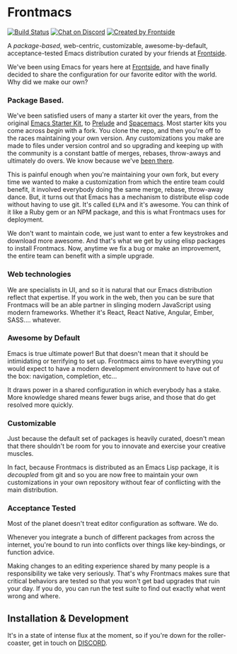 # Frontmacs

[![Build Status](https://circleci.com/gh/thefrontside/frontmacs.svg?style=shield)](https://app.circleci.com/pipelines/github/thefrontside/frontmacs?branch=release)
[![Chat on Discord](https://img.shields.io/discord/700803887132704931?Label=Discord)](https://discord.gg/JNnzuSSSb4)
[![Created by Frontside](https://img.shields.io/badge/created%20by-frontside-26abe8.svg)](https://frontside.com)

A _package-based_, web-centric, customizable, awesome-by-default,
acceptance-tested Emacs distribution curated by your friends at
[Frontside][frontside].

We've been using Emacs for years here at [Frontside][frontside], and
have finally decided to share the configuration for our favorite
editor with the world. Why did we make our own?

### Package Based.

We've been satisfied users of many a starter kit over the years, from
the original [Emacs Starter Kit][2], to [Prelude][3] and
[Spacemacs][4]. Most starter kits you come across _begin_ with a
fork. You clone the repo, and then you're off to the races maintaining
your own version. Any customizations you make are made to files
under version control and so upgrading and keeping up with the
community is a constant battle of merges, rebases, throw-aways and
ultimately do overs. We know because we've [been there][5].

This is painful enough when you're maintaining your own fork, but
every time we wanted to make a customization from which the entire
team could benefit, it involved everybody doing the same merge, rebase,
throw-away dance. But, it turns out that Emacs has a mechanism to
distribute elisp code without having to use git. It's called `ELPA`
and it's awesome. You can think of it like a Ruby gem or an NPM
package, and this is what Frontmacs uses for deployment.

We don't want to maintain code, we just want to enter a few keystrokes
and download more awesome. And that's what we get by using elisp
packages to install Frontmacs. Now, anytime we fix a bug or make an
improvement, the entire team can benefit with a simple upgrade.

### Web technologies

We are specialists in UI, and so it is natural that our Emacs
distribution reflect that expertise. If you work in the web, then you
can be sure that Frontmacs will be an able partner in slinging modern
JavaScript using modern frameworks. Whether it's React, React Native,
Angular, Ember, SASS.... whatever.

### Awesome by Default

Emacs is true ultimate power! But that doesn't mean that it should be
intimidating or terrifying to set up. Frontmacs aims to have
everything you would expect to have a modern development environment
to have out of the box: navigation, completion, etc...

It draws power in a shared configuration in which everybody has a
stake. More knowledge shared means fewer bugs arise, and those that do
get resolved more quickly.


### Customizable

Just because the default set of packages is heavily curated, doesn't
mean that there shouldn't be room for you to innovate and exercise
your creative muscles.

In fact, because Frontmacs is distributed as an Emacs Lisp package, it is
_decoupled_ from git and so you are now free to maintain your own
customizations in your own repository without fear of conflicting with
the main distribution.

### Acceptance Tested

Most of the planet doesn't treat editor configuration as software. We
do.

Whenever you integrate a bunch of different packages from across the
internet, you're bound to run into conflicts over things like
key-bindings, or function advice.

Making changes to an editing experience shared by many people is a
responsibility we take very seriously. That's why Frontmacs makes sure
that critical behaviors are tested so that you won't get bad upgrades
that ruin your day. If you do, you can run the test suite to find out
exactly what went wrong and where.

## Installation & Development

It's in a state of intense flux at the moment, so if you're down for
the roller-coaster, get in touch on [DISCORD][discord].

[frontside]: http://frontside.com
[discord]: https://discord.com/invite/JNnzuSSSb4
[2]: https://github.com/technomancy/emacs-starter-kit
[3]: https://github.com/bbatsov/prelude
[4]: http://spacemacs.org/
[5]: https://github.com/thefrontside/.emacs.d
